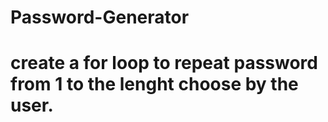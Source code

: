 # Password-Generator
# create a for loop to repeat password from 1 to the lenght choose by the user.
# 